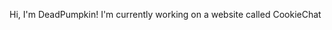 Hi, I'm DeadPumpkin! I'm currently working on a website called CookieChat

<!---
DeadPumpkin43/DeadPumpkin43 is a ✨ special ✨ repository because its `README.md` (this file) appears on your GitHub profile.
You can click the Preview link to take a look at your changes.
--->
